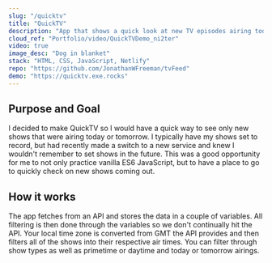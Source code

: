 ```yaml
---
slug: "/quicktv"
title: "QuickTV"
description: "App that shows a quick look at new TV episodes airing today and tomorrow."
cloud_ref: "Portfolio/video/QuickTVDemo_ni2ter"
video: true
image_desc: "Dog in blanket"
stack: "HTML, CSS, JavaScript, Netlify"
repo: "https://github.com/JonathanWFreeman/tvFeed"
demo: "https://quicktv.exe.rocks"
---
```


## Purpose and Goal

I decided to make QuickTV so I would have a quick way to see only new shows that were airing today or tomorrow. I typically have my shows set to record, but had recently made a switch to a new service and knew I wouldn't remember to set shows in the future. This was a good opportunity for me to not only practice vanilla ES6 JavaScript, but to have a place to go to quickly check on new shows coming out.

## How it works

The app fetches from an API and stores the data in a couple of variables. All filtering is then done through the variables so we don't continually hit the API. Your local time zone is converted from GMT the API provides and then filters all of the shows into their respective air times. You can filter through show types as well as primetime or daytime and today or tomorrow airings.
